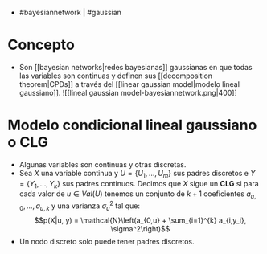 - #bayesiannetwork | #gaussian 

# Concepto
- Son [[bayesian networks|redes bayesianas]] gaussianas en que todas las variables son continuas y definen sus [[decomposition theorem|CPDs]] a través del [[linear gaussian model|modelo lineal gaussiano]].
![[lineal gaussian model-bayesiannetwork.png|400]]

# Modelo condicional lineal gaussiano o CLG
- Algunas variables son continuas y otras discretas.
- Sea $X$ una variable continua y $U=\{U_{1},...,U_{m}\}$ sus padres discretos e $Y=\{Y_{1}, ..., Y_{k}\}$ sus padres continuos. Decimos que $X$ sigue un **CLG** si para cada valor de $u\in Val(U)$ tenemos un conjunto de $k+1$ coeficientes $a_{u,0},...,a_{u,k}$ y una varianza $\sigma_{u}^{2}$ tal que:
$$p(X|u, y) = \mathcal{N}\left(a_{0,u} + \sum_{i=1}^{k} a_{i,y_i}, \sigma^2\right)$$
- Un nodo discreto solo puede tener padres discretos.